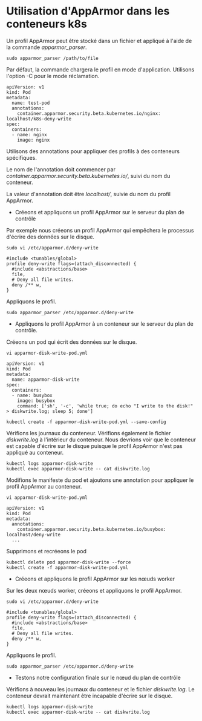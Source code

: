 # Utilisation d'AppArmor dans les conteneurs k8s
Un profil AppArmor peut être stocké dans un fichier et appliqué à l'aide de la commande *apparmor_parser*.

```
sudo apparmor_parser /path/to/file
```

Par défaut, la commande chargera le profil en mode d'application. Utilisons l'option -C pour le mode réclamation.

```
apiVersion: v1
kind: Pod
metadata:
  name: test-pod
  annotations:
    container.apparmor.security.beta.kubernetes.io/nginx: localhost/k8s-deny-write
spec:
  containers:
  - name: nginx
    image: nginx
```

Utilisons des annotations pour appliquer des profils à des conteneurs spécifiques.<br>

Le nom de l'annotation doit commencer par *container.apparmor.security.beta.kubernetes.io/*, suivi du nom du conteneur.<br>

La valeur d'annotation doit être *localhost/*, suivie du nom du profil AppArmor.

- Créeons et appliquons un profil AppArmor sur le serveur du plan de contrôle<br>

Par exemple nous créeons un profil AppArmor qui empêchera le processus d'écrire des données sur le disque.
```
sudo vi /etc/apparmor.d/deny-write
```

```
#include <tunables/global>
profile deny-write flags=(attach_disconnected) {
  #include <abstractions/base>
  file,
  # Deny all file writes.
  deny /** w,
}
```

Appliquons le profil.
```
sudo apparmor_parser /etc/apparmor.d/deny-write
```

- Appliquons le profil AppArmor à un conteneur sur le serveur du plan de contrôle.<br>

Créeons un pod qui écrit des données sur le disque.
```
vi apparmor-disk-write-pod.yml
```

```
apiVersion: v1
kind: Pod
metadata:
  name: apparmor-disk-write
spec:
  containers:
  - name: busybox
    image: busybox
    command: ['sh', '-c', 'while true; do echo "I write to the disk!" > diskwrite.log; sleep 5; done']
```

```
kubectl create -f apparmor-disk-write-pod.yml --save-config
```

Vérifions les journaux du conteneur. Vérifions également le fichier *diskwrite.log* à l'intérieur du conteneur. Nous devrions voir que le conteneur est capable d'écrire sur le disque puisque le profil AppArmor n'est pas appliqué au conteneur.
```
kubectl logs apparmor-disk-write
kubectl exec apparmor-disk-write -- cat diskwrite.log
```

Modifions le manifeste du pod et ajoutons une annotation pour appliquer le profil AppArmor au conteneur.
```
vi apparmor-disk-write-pod.yml
```

```
apiVersion: v1
kind: Pod
metadata:
  annotations:
    container.apparmor.security.beta.kubernetes.io/busybox: localhost/deny-write
  ...
```

Supprimons et recréeons le pod
```
kubectl delete pod apparmor-disk-write --force
kubectl create -f apparmor-disk-write-pod.yml
```

- Créeons et appliquons le profil AppArmor sur les nœuds worker<br>

Sur les deux nœuds worker, créeons et appliquons le profil AppArmor.
```
sudo vi /etc/apparmor.d/deny-write
```

```
#include <tunables/global>
profile deny-write flags=(attach_disconnected) {
  #include <abstractions/base>
  file,
  # Deny all file writes.
  deny /** w,
}
```

Appliquons le profil.
```
sudo apparmor_parser /etc/apparmor.d/deny-write
```

- Testons notre configuration finale sur le nœud du plan de contrôle

Vérifions à nouveau les journaux du conteneur et le fichier *diskwrite.log*. Le conteneur devrait maintenant être incapable d'écrire sur le disque.
```
kubectl logs apparmor-disk-write
kubectl exec apparmor-disk-write -- cat diskwrite.log
```